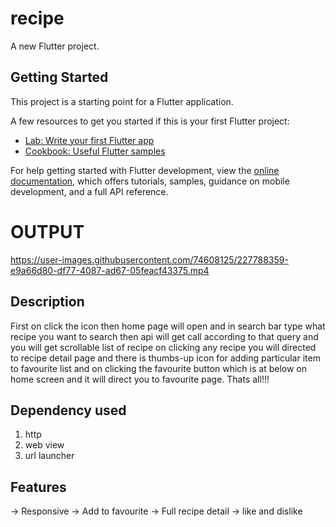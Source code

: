# recipe

A new Flutter project.

## Getting Started

This project is a starting point for a Flutter application.

A few resources to get you started if this is your first Flutter project:

- [Lab: Write your first Flutter app](https://docs.flutter.dev/get-started/codelab)
- [Cookbook: Useful Flutter samples](https://docs.flutter.dev/cookbook)

For help getting started with Flutter development, view the
[online documentation](https://docs.flutter.dev/), which offers tutorials,
samples, guidance on mobile development, and a full API reference.

# OUTPUT

https://user-images.githubusercontent.com/74608125/227788359-e9a66d80-df77-4087-ad67-05feacf43375.mp4

## Description

First on  click the icon then home page will open and in search bar type what recipe you want to search then api will get call according to that query and you will get scrollable list of recipe on clicking any recipe you will directed to recipe detail page and there is thumbs-up icon for adding particular item to favourite list and on clicking the favourite button which is at below on home screen and it will direct you to favourite page. Thats all!!!

## Dependency used

1) http
2) web view
3) url launcher

## Features

-> Responsive
-> Add to favourite
-> Full recipe detail
-> like and dislike
